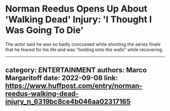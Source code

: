 # Norman Reedus Opens Up About 'Walking Dead' Injury: 'I Thought I Was Going To Die'

The actor said he was so badly concussed while shooting the series finale that he feared for his life and was "holding onto the walls" while recovering.

---
category: ENTERTAINMENT
authors: Marco Margaritoff
date: 2022-09-08
link: https://www.huffpost.com/entry/norman-reedus-walking-dead-injury_n_6319bc8ce4b046aa02317165
---
